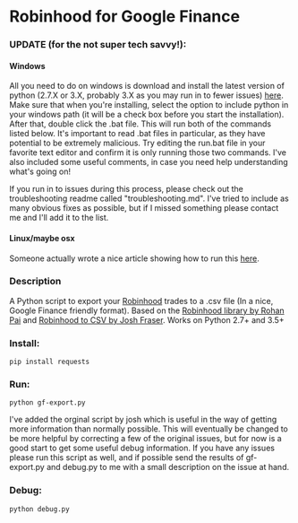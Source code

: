 # Robinhood for Google Finance

### UPDATE (for the not super tech savvy!): 

#### Windows
All you need to do on windows is download and install the latest version of python (2.7.X or 3.X, probably 3.X as you may run in to fewer issues) [here](https://www.python.org/downloads/).  Make sure that when you're installing, select the option to include python in your windows path (it will be a check box before you start the installation).  After that, double click the .bat file.  This will run both of the commands listed below.  It's important to read .bat files in particular, as they have potential to be extremely malicious.  Try editing the run.bat file in your favorite text editor and confirm it is only running those two commands. I've also included some useful comments, in case you need help understanding what's going on!

If you run in to issues during this process, please check out the troubleshooting readme called "troubleshooting.md".  I've tried to include as many obvious fixes as possible, but if I missed something please contact me and I'll add it to the list.  

#### Linux/maybe osx
Someone actually wrote a nice article showing how to run this [here](http://ask.xmodulo.com/export-robinhood-transaction-data.html).

### Description

A Python script to export your [Robinhood](https://www.robinhood.com) trades to a .csv file (In a nice, Google Finance friendly format).  Based on the [Robinhood library by Rohan Pai](https://github.com/Jamonek/Robinhood) and [Robinhood to CSV by Josh Fraser](https://github.com/joshfraser).
Works on Python 2.7+ and 3.5+

### Install:
    pip install requests

### Run:
    python gf-export.py

I've added the orginal script by josh which is useful in the way of getting more information than normally possible.  This will eventually be changed to be more helpful by correcting a few of the original issues, but for now is a good start to get some useful debug information.  If you have any issues please run this script as well, and if possible send the results of gf-export.py and debug.py to me with a small description on the issue at hand.

### Debug:
    python debug.py
